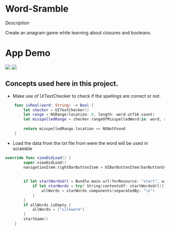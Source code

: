 
# Word-Sramble

_Description_

Create an anagram game while learning about closures and booleans.


# App Demo

![](gif/WordScramble.gif) 
<img src="gif/WordScramble.gif"/>


Concepts used here in this project.
------------------------------------------------

- Make use of UITextChecker to check if the spellings are correct or not.
```swift
    func isReal(word: String) -> Bool {
        let checker = UITextChecker()
        let range = NSRange(location: 0, length: word.utf16.count)
        let misspelledRange = checker.rangeOfMisspelledWord(in: word, range: range, startingAt: 0, wrap: false, language: "en")
        
        return misspelledRange.location == NSNotFound
    }
```

- Load the data from the txt file from were the word will be used in scramble
```swift
override func viewDidLoad() {
        super.viewDidLoad()
        navigationItem.rightBarButtonItem = UIBarButtonItem(barButtonSystemItem: .add, target: self, action: #selector(promptForAnswer))
        
        
        if let startWordsUrl = Bundle.main.url(forResource: "start", withExtension: "txt") {
            if let starWords = try? String(contentsOf: startWordsUrl){
                allWords = starWords.components(separatedBy: "\n")
            }
        }
        if allWords.isEmpty {
            allWords = ["silkworm"]
        }
        startGame()
    }
```


